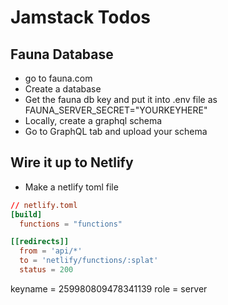 # Jamstack Todos

## Fauna Database

- go to fauna.com
- Create a database
- Get the fauna db key and put it into .env file as FAUNA_SERVER_SECRET="YOURKEYHERE"
- Locally, create a graphql schema
- Go to GraphQL tab and upload your schema

## Wire it up to Netlify

- Make a netlify toml file

```toml
// netlify.toml
[build]
  functions = "functions"

[[redirects]]
  from = 'api/*'
  to = 'netlify/functions/:splat'
  status = 200
```

keyname = 259980809478341139
role = server
